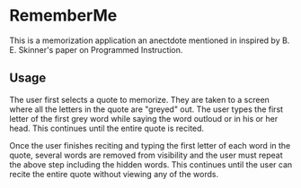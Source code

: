 # RememberMe
This is a memorization application an anectdote mentioned in inspired
by B. E. Skinner's paper on Programmed Instruction.

## Usage
The user first selects a quote to memorize.  They are taken to a
screen where all the letters in the quote are "greyed" out.  The user
types the first letter of the first grey word while saying the word
outloud or in his or her head.  This continues until the entire quote
is recited.

Once the user finishes reciting and typing the first letter of each
word in the quote, several words are removed from visibility and the
user must repeat the above step including the hidden words.  This
continues until the user can recite the entire quote without viewing
any of the words.
